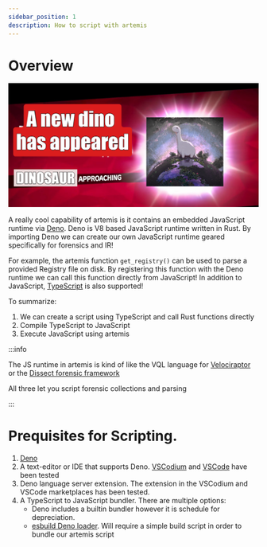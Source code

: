 ```yaml
---
sidebar_position: 1
description: How to script with artemis
---
```


# Overview

![a small velociraptor joke. Deno image from https://deno.land/artwork. The image is MIT licensed.](../../../static/img/deno2.jpeg)

A really cool capability of artemis is it contains an embedded JavaScript
runtime via [Deno](https://deno.land/). Deno is V8 based JavaScript runtime
written in Rust. By importing Deno we can create our own JavaScript runtime
geared specifically for forensics and IR!

For example, the artemis function `get_registry()` can be used
to parse a provided Registry file on disk. By registering this function with
the Deno runtime we can call this function directly from JavaScript! In addition
to JavaScript, [TypeScript](https://www.typescriptlang.org/) is also supported!

To summarize:

1. We can create a script using TypeScript and call Rust functions directly
2. Compile TypeScript to JavaScript
3. Execute JavaScript using artemis

:::info

The JS runtime in artemis is kind of like the VQL language for [Velociraptor](https://docs.velociraptor.app/docs/vql/) or the [Dissect forensic framework](https://github.com/fox-it/dissect)  

All three let you script forensic collections and parsing

:::


# Prequisites for Scripting.

1. [Deno](https://deno.land/)
2. A text-editor or IDE that supports Deno. [VSCodium](https://vscodium.com/)
   and [VSCode](https://code.visualstudio.com/) have been tested
3. Deno language server extension. The extension in the VSCodium and VSCode
   marketplaces has been tested.
4. A TypeScript to JavaScript bundler. There are multiple options:
   - Deno includes a builtin bundler however it is schedule for depreciation.
   - [esbuild Deno loader](https://deno.land/x/esbuild_deno_loader@0.6.0). Will
     require a simple build script in order to bundle our artemis script
